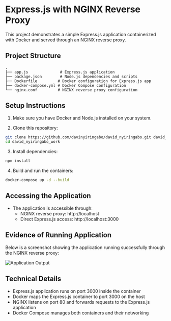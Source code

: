 # Express.js with NGINX Reverse Proxy

This project demonstrates a simple Express.js application containerized with Docker and served through an NGINX reverse proxy.

## Project Structure

```
.
├── app.js              # Express.js application
├── package.json        # Node.js dependencies and scripts
├── Dockerfile         # Docker configuration for Express.js app
├── docker-compose.yml # Docker Compose configuration
└── nginx.conf         # NGINX reverse proxy configuration
```

## Setup Instructions

1. Make sure you have Docker and Node.js installed on your system.

2. Clone this repository:
```bash
git clone https://github.com/davinyiringabo/david_nyiringabo.git david_nyiringabo_work
cd david_nyiringabo_work
```

3. Install dependencies:
```bash
npm install
```

4. Build and run the containers:
```bash
docker-compose up -d --build
```

## Accessing the Application

- The application is accessible through:
  - NGINX reverse proxy: http://localhost
  - Direct Express.js access: http://localhost:3000

## Evidence of Running Application

Below is a screenshot showing the application running successfully through the NGINX reverse proxy:

![Application Output](./output.png)

## Technical Details

- Express.js application runs on port 3000 inside the container
- Docker maps the Express.js container to port 3000 on the host
- NGINX listens on port 80 and forwards requests to the Express.js application
- Docker Compose manages both containers and their networking 
